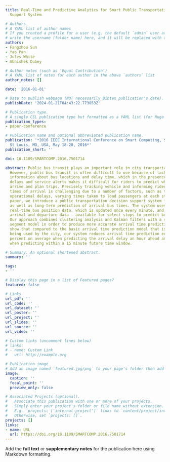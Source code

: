 ```yaml
---
title: Real-Time and Predictive Analytics for Smart Public Transportation Decision
  Support System

# Authors
# A YAML list of author names
# If you created a profile for a user (e.g. the default `admin` user at `content/authors/admin/`), 
# write the username (folder name) here, and it will be replaced with their full name and linked to their profile.
authors:
- Fangzhou Sun
- Yao Pan
- Jules White
- Abhishek Dubey

# Author notes (such as 'Equal Contribution')
# A YAML list of notes for each author in the above `authors` list
author_notes: []

date: '2016-01-01'

# Date to publish webpage (NOT necessarily Bibtex publication's date).
publishDate: '2024-01-21T04:43:22.773853Z'

# Publication type.
# A single CSL publication type but formatted as a YAML list (for Hugo requirements).
publication_types:
- paper-conference

# Publication name and optional abbreviated publication name.
publication: '*2016 IEEE International Conference on Smart Computing, SMARTCOMP 2016,
  St Louis, MO, USA, May 18-20, 2016*'
publication_short: ''

doi: 10.1109/SMARTCOMP.2016.7501714

abstract: Public bus transit plays an important role in city transportation infrastructure.
  However, public bus transit is often difficult to use because of lack of real- time
  information about bus locations and delay time, which in the presence of operational
  delays and service alerts makes it difficult for riders to predict when buses will
  arrive and plan trips. Precisely tracking vehicle and informing riders of estimated
  times of arrival is challenging due to a number of factors, such as traffic congestion,
  operational delays, varying times taken to load passengers at each stop. In this
  paper, we introduce a public transportation decision support system for both short-term
  as well as long-term prediction of arrival bus times. The system uses streaming
  real-time bus position data, which is updated once every minute, and historical
  arrival and departure data - available for select stops to predict bus arrival times.
  Our approach combines clustering analysis and Kalman filters with a shared route
  segment model in order to produce more accurate arrival time predictions. Experiments
  show that compared to the basic arrival time prediction model that is currently
  being used by the city, our system reduces arrival time prediction errors by 25
  percent on average when predicting the arrival delay an hour ahead and 47 percent
  when predicting within a 15 minute future time window.

# Summary. An optional shortened abstract.
summary: ''

tags:
- ''

# Display this page in a list of Featured pages?
featured: false

# Links
url_pdf: ''
url_code: ''
url_dataset: ''
url_poster: ''
url_project: ''
url_slides: ''
url_source: ''
url_video: ''

# Custom links (uncomment lines below)
# links:
# - name: Custom Link
#   url: http://example.org

# Publication image
# Add an image named `featured.jpg/png` to your page's folder then add a caption below.
image:
  caption: ''
  focal_point: ''
  preview_only: false

# Associated Projects (optional).
#   Associate this publication with one or more of your projects.
#   Simply enter your project's folder or file name without extension.
#   E.g. `projects: ['internal-project']` links to `content/project/internal-project/index.md`.
#   Otherwise, set `projects: []`.
projects: []
links:
- name: URL
  url: https://doi.org/10.1109/SMARTCOMP.2016.7501714
---
```


Add the **full text** or **supplementary notes** for the publication here using Markdown formatting.
